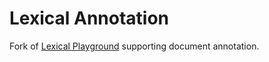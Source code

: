 # Lexical Annotation

Fork of [Lexical Playground](https://playground.lexical.dev/) supporting document annotation.